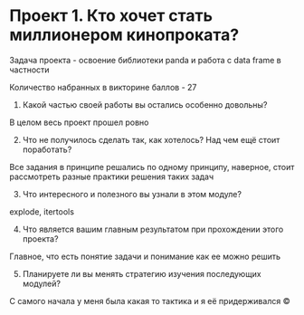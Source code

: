 # Проект 1. Кто хочет стать миллионером кинопроката?

Задача проекта - освоение библиотеки panda и работа с data frame в частности

Количество набранных в викторине баллов - 27

1. Какой частью своей работы вы остались особенно довольны?

В целом весь проект прошел ровно

2. Что не получилось сделать так, как хотелось? Над чем ещё стоит поработать?

Все задания в принципе решались по одному принципу, наверное, стоит рассмотреть разные практики решения таких задач

3. Что интересного и полезного вы узнали в этом модуле?

explode, itertools

4. Что является вашим главным результатом при прохождении этого проекта?

Главное, что есть понятие задачи и понимание как ее можно решить

5. Планируете ли вы менять стратегию изучения последующих модулей?

С самого начала у меня была какая то тактика и я её придерживался ©
